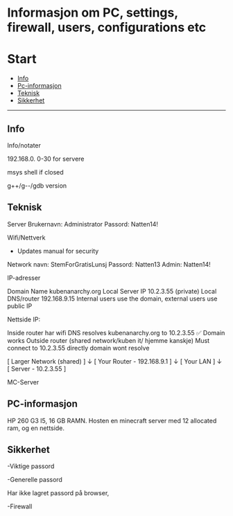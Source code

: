 # Informasjon om PC, settings, firewall, users, configurations etc

# Start
- [Info](#Info)
- [Pc-informasjon](#Pc-informasjon)
- [Teknisk](#Teknisk)
- [Sikkerhet](#sikkerhet)

---

## Info
Info/notater

192.168.0. 0-30 for servere


msys shell if closed 

g++/g--/gdb version


## Teknisk
Server
Brukernavn: Administrator
Passord: Natten14!  

Wifi/Nettverk

- Updates manual for security

Network navn: StemForGratisLunsj
Passord: Natten13
Admin: Natten14!

IP-adresser

Domain Name	kubenanarchy.org
Local Server IP	10.2.3.55 (private)
Local DNS/router	192.168.9.15
Internal users use the domain, external users use public IP

Nettside IP:    

Inside router har wifi	        DNS resolves kubenanarchy.org to 10.2.3.55	        ✅ Domain works
Outside router (shared network/kuben it/ hjemme kanskje)	            Must connect to 10.2.3.55 directly              domain wont resolve

[ Larger Network (shared) ]
          ↓
    [ Your Router - 192.168.9.1 ]
          ↓
      [ Your LAN ]
          ↓
     [ Server - 10.2.3.55 ]


MC-Server

## PC-informasjon 

HP 260 G3 I5, 16 GB RAMN.
Hosten en minecraft server med 12 allocated ram, og en nettside.


## Sikkerhet

-Viktige passord


-Generelle passord

Har ikke lagret passord på browser,

-Firewall